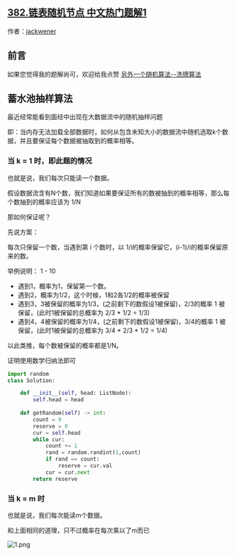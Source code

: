 ## [382.链表随机节点 中文热门题解1](https://leetcode.cn/problems/linked-list-random-node/solutions/100000/xu-shui-chi-chou-yang-suan-fa-by-jackwener)

作者：[jackwener](https://leetcode.cn/u/jackwener)

## 前言

如果您觉得我的题解尚可，欢迎给我点赞
[另外一个随机算法--洗牌算法](https://leetcode-cn.com/problems/shuffle-an-array/solution/xi-pai-suan-fa-xiang-jie-by-jackwener/)

## 蓄水池抽样算法

最近经常能看到面经中出现在大数据流中的随机抽样问题

即：当内存无法加载全部数据时，如何从包含未知大小的数据流中随机选取k个数据，并且要保证每个数据被抽取到的概率相等。

### 当 k = 1 时，即此题的情况

也就是说，我们每次只能读一个数据。

假设数据流含有N个数，我们知道如果要保证所有的数被抽到的概率相等，那么每个数抽到的概率应该为 1/N 

那如何保证呢？

先说方案：

每次只保留一个数，当遇到第 i 个数时，以 1/i的概率保留它，(i-1)/i的概率保留原来的数。

举例说明： 1 - 10

- 遇到1，概率为1，保留第一个数。
- 遇到2，概率为1/2，这个时候，1和2各1/2的概率被保留
- 遇到3，3被保留的概率为1/3，(之前剩下的数假设1被保留)，2/3的概率 1 被保留，(此时1被保留的总概率为 2/3 * 1/2 = 1/3)
- 遇到4，4被保留的概率为1/4，(之前剩下的数假设1被保留)，3/4的概率 1 被保留，(此时1被保留的总概率为 3/4 * 2/3 * 1/2 = 1/4)

以此类推，每个数被保留的概率都是1/N。

证明使用数学归纳法即可

```python
import random
class Solution:

    def __init__(self, head: ListNode):
        self.head = head
        
    def getRandom(self) -> int:
        count = 0
        reserve = 0
        cur = self.head
        while cur:
            count += 1
            rand = random.randint(1,count)
            if rand == count:
                reserve = cur.val
            cur = cur.next
        return reserve
```

### 当 k = m 时

也就是说，我们每次能读m个数据。

和上面相同的道理，只不过概率在每次乘以了m而已

![1.png](https://pic.leetcode-cn.com/831bdf1ea840c47b79007f206fb9fe6f1a1effb6c5ceed15509fe0abb23ed2f9.jpg)






